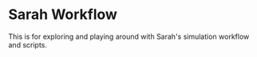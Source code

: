 # Sarah Workflow
This is for exploring and playing around with Sarah's simulation workflow and scripts.
